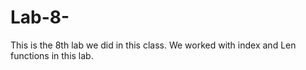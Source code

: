# Lab-8-
This is the 8th lab we did in this class. We worked with index and Len functions in this lab. 
